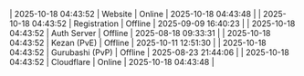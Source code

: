 | 2025-10-18 04:43:52 | Website | Online | 2025-10-18 04:43:48 |
| 2025-10-18 04:43:52 | Registration | Offline | 2025-09-09 16:40:23 |
| 2025-10-18 04:43:52 | Auth Server | Offline | 2025-08-18 09:33:31 |
| 2025-10-18 04:43:52 | Kezan (PvE) | Offline | 2025-10-11 12:51:30 |
| 2025-10-18 04:43:52 | Gurubashi (PvP) | Offline | 2025-08-23 21:44:06 |
| 2025-10-18 04:43:52 | Cloudflare | Online | 2025-10-18 04:43:48 |
